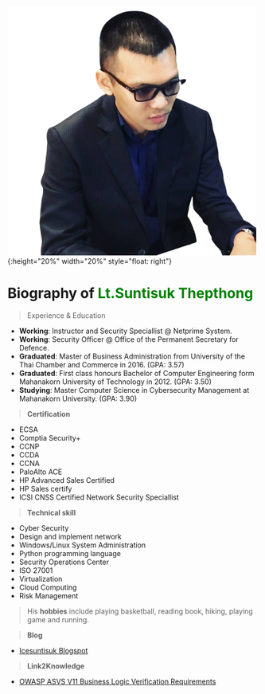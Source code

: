 ![](/img/ice.png){:height="20%" width="20%" style="float: right"}

# Biography of <font color="green"> Lt.Suntisuk Thepthong </font>

>Experience & Education

* **Working**: Instructor and Security Speciallist @ Netprime System.
* **Working**: Security Officer @ Office of the Permanent Secretary for Defence.
* **Graduated**: Master of Business Administration from University of the Thai Chamber and Commerce in 2016. (GPA: 3.57)
* **Graduated**: First class honours Bachelor of Computer Engineering form Mahanakorn University of Technology in 2012. (GPA: 3.50)
* **Studying**: Master Computer Science in Cybersecurity Management at Mahanakorn University. (GPA: 3.90)

>**Certification**

* ECSA
* Comptia Security+
* CCNP
* CCDA
* CCNA
* PaloAlto ACE
* HP Advanced Sales Certified 
* HP Sales certify
* ICSI CNSS Certified Network Security Speciallist

>**Technical skill**

* Cyber Security
* Design and implement network
* Windows/Linux System Administration
* Python programming language
* Security Operations Center
* ISO 27001
* Virtualization
* Cloud Computing
* Risk Management

>His **hobbies** include playing basketball, reading book, hiking, playing game and running.

>**Blog**

* [Icesuntisuk Blogspot](https://icesuntisuk.blogspot.com)

>**Link2Knowledge**

* [OWASP ASVS V11 Business Logic Verification Requirements](https://gitlab.com/icesuntisuk/2020.wiki/-/blob/master/requirement/V11%20Business%20Logic%20Verification%20Requirements.md)